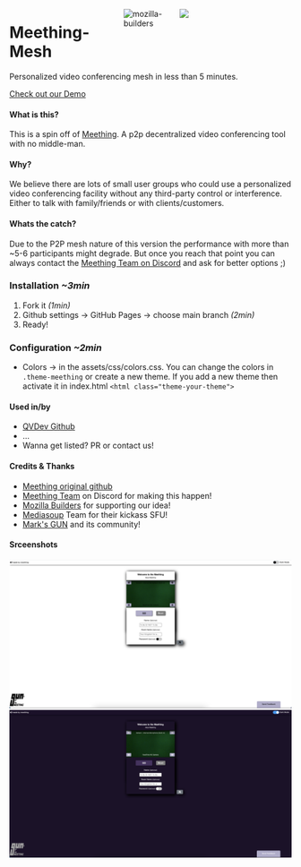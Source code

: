 <img src="https://i.imgur.com/XS79fTC.png" align="right" width=200> <img align="right" width="100" alt="mozilla-builders" src="https://user-images.githubusercontent.com/1423657/81992335-85346480-9643-11ea-8754-8275e98e06bc.png">

# Meething-Mesh
Personalized video conferencing mesh in less than 5 minutes.

[Check out our Demo](https://meething.github.io/meething-mesh/)

#### What is this?
This is a spin off of [Meething](https://github.com/meething/meething). A p2p decentralized video conferencing tool with no middle-man.

#### Why?
We believe there are lots of small user groups who could use a personalized video conferencing facility without any third-party control or interference. Either to talk with family/friends or with clients/customers. 

#### Whats the catch?
Due to the P2P mesh nature of this version the performance with more than ~5-6 participants might degrade. But once you reach that point you can always contact the [Meething Team on Discord](https://discord.gg/4vTnfry) and ask for better options ;)

### Installation _~3min_
1. Fork it _(1min)_
2. Github settings -> GitHub Pages -> choose main branch _(2min)_
3. Ready!

### Configuration _~2min_
* Colors -> in the assets/css/colors.css. You can change the colors in ```.theme-meething``` or create a new theme. If you add a new theme then activate it in index.html ```<html class="theme-your-theme">```

#### Used in/by
* [QVDev Github](https://qvdev.github.io/meething-mesh/)
* ...
* Wanna get listed? PR or contact us!

#### Credits & Thanks
* [Meething original github](https://github.com/meething/meething)
* [Meething Team](https://discord.gg/4vTnfry) on Discord for making this happen!
* [Mozilla Builders](https://builders.mozilla.community/) for supporting our idea!
* [Mediasoup](https://mediasoup.org) Team for their kickass SFU!
* [Mark's GUN](https://gun.eco/) and its community!

#### Srceenshots
<img src="assets/images/meething_light_mode.png">
<img src="assets/images/meething_dark_mode.png">
